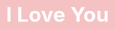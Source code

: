 <html lang="en">
<head>
    <meta charset="UTF-8">
    <meta name="viewport" content="width=device-width, initial-scale=1.0">
    <title>I Love You</title>
    <style>
        body, html {
            height: 100%;
            margin: 0;
            padding: 0;
            background-color: #F4C2C2; /* Baby pink */
            overflow: hidden;
        }
        .center-message {
            position: absolute;
            top: 50%;
            left: 50%;
            transform: translate(-50%, -50%);
            font-size: 48px; /* Larger font size */
            font-weight: bold; /* Bolder font */
            color: white;
            z-index: 2; /* Ensure text is above the hearts */
        }
        .heart {
            position: absolute;
            animation: float 5s linear infinite;
            color: #ff69b4; /* Brighter heart color for better visibility */
            z-index: 1;
        }
        @keyframes float {
            0% {
                transform: translateY(100vh) scale(0.5);
                opacity: 1;
            }
            100% {
                transform: translateY(-100vh) scale(1.5); /* End larger and off the screen */
                opacity: 0;
            }
        }
        /* Adjustments for smaller screens */
        @media (max-width: 600px) {
            .center-message {
                font-size: 32px; /* Smaller font for small devices */
            }
        }
        /* Reduce animations for users who prefer reduced motion */
        @media (prefers-reduced-motion: reduce) {
            .heart {
                animation: none;
            }
        }
    </style>
</head>
<body>

<div class="center-message">I Love You</div>

<script>
    function randomBetween(min, max) {
        return Math.floor(Math.random() * (max - min + 1) + min);
    }

    function createHeart() {
        const heart = document.createElement('div');
        heart.classList.add('heart');
        heart.innerHTML = '❤️';
        heart.style.fontSize = `${randomBetween(24, 48)}px`; // Bigger hearts
        heart.style.left = `${randomBetween(0, 100)}vw`;
        heart.style.animationDuration = `${randomBetween(3, 8)}s`; // Randomize animation speed
        document.body.appendChild(heart);

        setTimeout(() => {
            heart.remove();
        }, 8000); // Longer than the longest animation duration to ensure it's not removed too early
    }

    setInterval(createHeart, 300);
</script>
</body>
</html>
